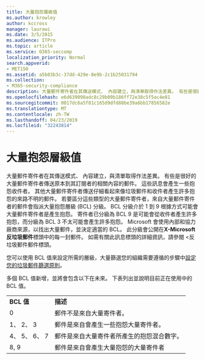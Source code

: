 ```yaml
---
title: 大量抱怨層級值
ms.author: krowley
author: kccross
manager: laurawi
ms.date: 3/5/2015
ms.audience: ITPro
ms.topic: article
ms.service: O365-seccomp
localization_priority: Normal
search.appverid:
- MET150
ms.assetid: a5b03b3c-37dd-429e-8e9b-2c1b25031794
ms.collection:
- M365-security-compliance
description: 大量郵件寄件者在其傳送模式、 內容建立，與清單取得作法差異。 有些是很好的大量郵件寄件者傳送原本到其訂閱者的相關內容的郵件。 這些訊息會產生一些抱怨收件者。 其他大量郵件寄件者傳送仔細看起來像垃圾郵件和收件者產生許多抱怨的來路不明的郵件。 若要區分這些類型的大量郵件寄件者，來自大量郵件寄件者的郵件會指派大量抱怨層級 (BCL) 分級。 BCL 分級介於 1 到 9 根據方式可能會大量郵件寄件者是產生抱怨。 寄件者已分級為 BCL 9 是可能會從收件者產生許多抱怨，而分級為 BCL 3 不太可能會產生許多抱怨。 Microsoft 會使用內部和協力廠商來源，以找出大量郵件，並決定適當的 BCL。 此分級會公開在 X-Microsoft 反垃圾郵件標頭中的每一封郵件。 如需有關此訊息標頭的詳細資訊，請參閱 < 反垃圾郵件郵件標頭。
ms.openlocfilehash: e6d639098adc8c29b09b186ff72e38c5f5ac4e81
ms.sourcegitcommit: 0017dc6a5f81c165d9dfd88be39a6bb17856582e
ms.translationtype: MT
ms.contentlocale: zh-TW
ms.lasthandoff: 04/23/2019
ms.locfileid: "32243814"
---
```

# <a name="bulk-complaint-level-values"></a>大量抱怨層級值

大量郵件寄件者在其傳送模式、 內容建立，與清單取得作法差異。 有些是很好的大量郵件寄件者傳送原本到其訂閱者的相關內容的郵件。 這些訊息會產生一些抱怨收件者。 其他大量郵件寄件者傳送仔細看起來像垃圾郵件和收件者產生許多抱怨的來路不明的郵件。 若要區分這些類型的大量郵件寄件者，來自大量郵件寄件者的郵件會指派大量抱怨層級 (BCL) 分級。 BCL 分級介於 1 到 9 根據方式可能會大量郵件寄件者是產生抱怨。 寄件者已分級為 BCL 9 是可能會從收件者產生許多抱怨，而分級為 BCL 3 不太可能會產生許多抱怨。 Microsoft 會使用內部和協力廠商來源，以找出大量郵件，並決定適當的 BCL。 此分級會公開在**X-Microsoft 反垃圾郵件**標頭中的每一封郵件。 如需有關此訊息標頭的詳細資訊，請參閱 <<c0>反垃圾郵件郵件標頭。 
  
您可以使用 BCL 值來設定所需的層級，大量篩選您的組織需要遵循的步驟中[設定您的垃圾郵件篩選原則](configure-your-spam-filter-policies.md)。
  
多個 BCL 值新增，並將會包含以下在未來。 下表列出並說明目前正在使用中的 BCL 值。
  
|||
|:-----|:-----|
|**BCL 值** <br/> |**描述** <br/> |
|0  <br/> |郵件不是來自大量寄件者。  <br/> |
|1、 2、 3  <br/> |郵件是來自會產生一些抱怨大量寄件者。  <br/> |
|4、 5、 6、 7  <br/> |郵件是來自大量寄件者所產生的抱怨混合數字。  <br/> |
|8, 9  <br/> |郵件是來自會產生大量抱怨的大量寄件者  <br/> |
   


